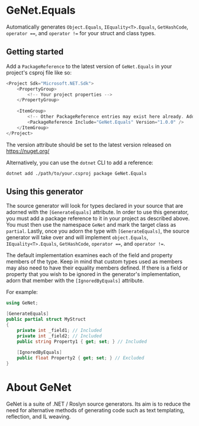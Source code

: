 # GeNet.Equals

Automatically generates `Object.Equals`, `IEquality<T>.Equals`, `GetHashCode`, `operator ==`, and `operator !=` for
your struct and class types.

## Getting started

Add a `PackageReference` to the latest version of `GeNet.Equals` in your project's csproj file like so:

```csharp
<Project Sdk="Microsoft.NET.Sdk">
    <PropertyGroup>
        <!-- Your project properties -->
    </PropertyGroup>
    
    <ItemGroup>
        <!-- Other PackageReference entries may exist here already. Add ours after. -->
        <PackageReference Include="GeNet.Equals" Version="1.0.0" />
    </ItemGroup>
</Project>
```

The version attribute should be set to the latest version released on https://nuget.org/

Alternatively, you can use the `dotnet` CLI to add a reference:

```shell
dotnet add ./path/to/your.csproj package GeNet.Equals
```

## Using this generator

The source generator will look for types declared in your source that are adorned with the `[GenerateEquals]` attribute.
In order to use this generator, you must add a package reference to it in your project as described above. You must then
use the namespace `GeNet` and mark the target class as `partial`. Lastly, once you adorn the type with `[GenerateEquals]`,
the source generator will take over and will implement `object.Equals`, `IEquality<T>.Equals`, `GetHashCode`,
`operator ==`, and `operator !=`.

The default implementation examines each of the field and property members of the type. Keep in mind that custom types
used as members may also need to have their equality members defined. If there is a field or property that you wish to
be ignored in the generator's implementation, adorn that member with the `[IgnoredByEquals]` attribute.

For example:

```csharp
using GeNet;

[GenerateEquals]
public partial struct MyStruct
{
    private int _field1; // Included
    private int _field2; // Included
    public string Property1 { get; set; } // Included
    
    [IgnoredByEquals]
    public float Property2 { get; set; } // Excluded
}
```

# About GeNet

GeNet is a suite of .NET / Roslyn source generators. Its aim is to reduce the need for alternative methods of generating
code such as text templating, reflection, and IL weaving.

